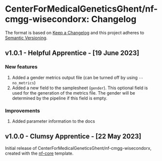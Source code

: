 # CenterForMedicalGeneticsGhent/nf-cmgg-wisecondorx: Changelog

The format is based on [Keep a Changelog](https://keepachangelog.com/en/1.0.0/)
and this project adheres to [Semantic Versioning](https://semver.org/spec/v2.0.0.html).

## v1.0.1 - Helpful Apprentice - [19 June 2023]

### New features
1. Added a gender metrics output file (can be turned off by using `--no_metrics`)
2. Added a new field to the samplesheet (`gender`). This optional field is used for the generation of the metrics file. The gender will be determined by the pipeline if this field is empty.

### Improvements
1. Added parameter information to the docs

## v1.0.0 - Clumsy Apprentice - [22 May 2023]

Initial release of CenterForMedicalGeneticsGhent/nf-cmgg-wisecondorx, created with the [nf-core](https://nf-co.re/) template.
